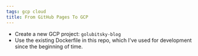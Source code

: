 ```yaml
---
tags: gcp cloud
title: From GitHub Pages To GCP
---
```


- Create a new GCP project: `golubitsky-blog`
- Use the existing Dockerfile in this repo, which I've used for development since the beginning of time.
